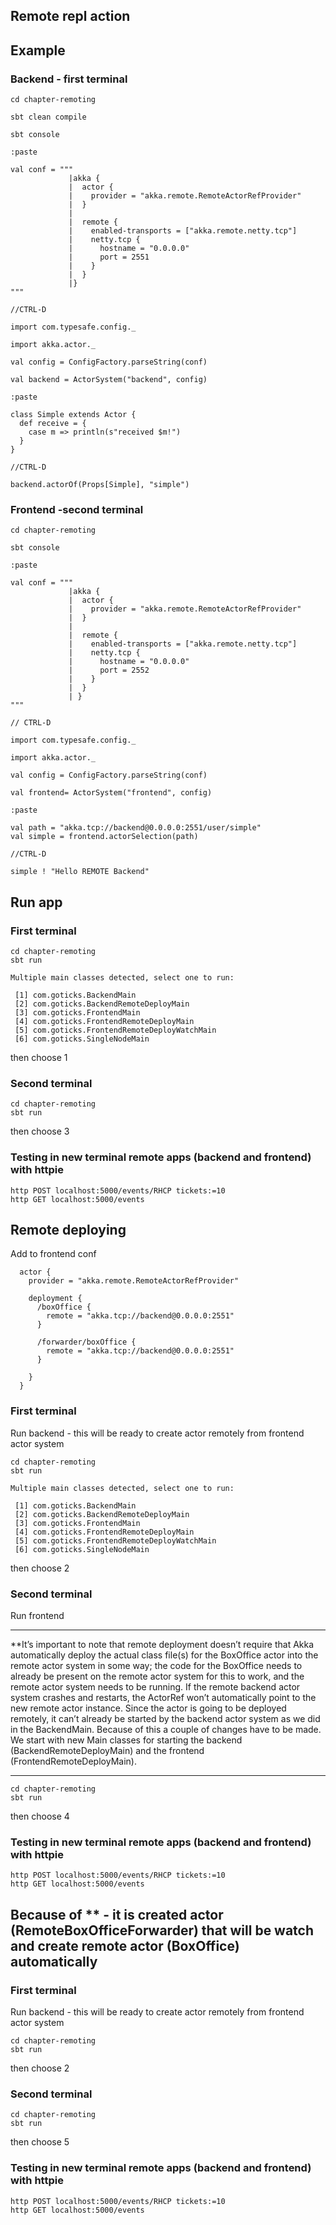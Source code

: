 ## Remote repl action

## Example
### Backend - first terminal
```
cd chapter-remoting

sbt clean compile

sbt console

:paste

val conf = """
             |akka {
             |  actor {
             |    provider = "akka.remote.RemoteActorRefProvider"
             |  }
             |
             |  remote {
             |    enabled-transports = ["akka.remote.netty.tcp"]
             |    netty.tcp {
             |      hostname = "0.0.0.0"
             |      port = 2551
             |    }
             |  }
             |}
"""

//CTRL-D

import com.typesafe.config._

import akka.actor._

val config = ConfigFactory.parseString(conf)

val backend = ActorSystem("backend", config)

:paste

class Simple extends Actor {
  def receive = {
    case m => println(s"received $m!")
  }
}

//CTRL-D

backend.actorOf(Props[Simple], "simple")

```

### Frontend -second terminal

```
cd chapter-remoting

sbt console

:paste

val conf = """
             |akka {
             |  actor {
             |    provider = "akka.remote.RemoteActorRefProvider"
             |  }
             |
             |  remote {
             |    enabled-transports = ["akka.remote.netty.tcp"]
             |    netty.tcp {
             |      hostname = "0.0.0.0"
             |      port = 2552
             |    }
             |  }
             | }
"""

// CTRL-D

import com.typesafe.config._

import akka.actor._

val config = ConfigFactory.parseString(conf)

val frontend= ActorSystem("frontend", config)

:paste

val path = "akka.tcp://backend@0.0.0.0:2551/user/simple"
val simple = frontend.actorSelection(path)

//CTRL-D

simple ! "Hello REMOTE Backend"
```

## Run app

### First terminal
```
cd chapter-remoting
sbt run
``` 

```
Multiple main classes detected, select one to run:

 [1] com.goticks.BackendMain
 [2] com.goticks.BackendRemoteDeployMain
 [3] com.goticks.FrontendMain
 [4] com.goticks.FrontendRemoteDeployMain
 [5] com.goticks.FrontendRemoteDeployWatchMain
 [6] com.goticks.SingleNodeMain

```

then choose 1

### Second terminal
```
cd chapter-remoting
sbt run
```  
then choose 3

### Testing in new terminal remote apps (backend and frontend) with httpie

```
http POST localhost:5000/events/RHCP tickets:=10
http GET localhost:5000/events
```

## Remote deploying

Add to frontend conf 

```
  actor {
    provider = "akka.remote.RemoteActorRefProvider"

    deployment {
      /boxOffice {
        remote = "akka.tcp://backend@0.0.0.0:2551"
      }

      /forwarder/boxOffice {
        remote = "akka.tcp://backend@0.0.0.0:2551"
      }

    }
  }
```

### First terminal
Run backend - this will be ready to create actor remotely from frontend actor system

```
cd chapter-remoting
sbt run
``` 

```
Multiple main classes detected, select one to run:

 [1] com.goticks.BackendMain
 [2] com.goticks.BackendRemoteDeployMain
 [3] com.goticks.FrontendMain
 [4] com.goticks.FrontendRemoteDeployMain
 [5] com.goticks.FrontendRemoteDeployWatchMain
 [6] com.goticks.SingleNodeMain

```

then choose 2

### Second terminal
Run frontend

________________________________________
**It’s important to note that remote deployment doesn’t require that Akka automatically deploy the actual class file(s) 
for the BoxOffice actor into the remote actor system in some way; the code for the BoxOffice needs to already be present 
on the remote actor system for this to work, and the remote actor system needs to be running. If the remote backend actor 
system crashes and restarts, the ActorRef won’t automatically point to the new remote actor instance. 
Since the actor is going to be deployed remotely, it can’t already be started by the backend actor system as we did in the BackendMain. 
Because of this a couple of changes have to be made. We start with new Main classes for starting the backend (BackendRemoteDeployMain) 
and the frontend (FrontendRemoteDeployMain).
________________________________________


```
cd chapter-remoting
sbt run
``` 

then choose 4

### Testing in new terminal remote apps (backend and frontend) with httpie

```
http POST localhost:5000/events/RHCP tickets:=10
http GET localhost:5000/events
```

## Because of **  - it is created actor (RemoteBoxOfficeForwarder) that will be watch and create remote actor (BoxOffice) automatically 

### First terminal
Run backend - this will be ready to create actor remotely from frontend actor system

```
cd chapter-remoting
sbt run
``` 

then choose 2

### Second terminal
```
cd chapter-remoting
sbt run
```  
then choose 5

### Testing in new terminal remote apps (backend and frontend) with httpie

```
http POST localhost:5000/events/RHCP tickets:=10
http GET localhost:5000/events
```